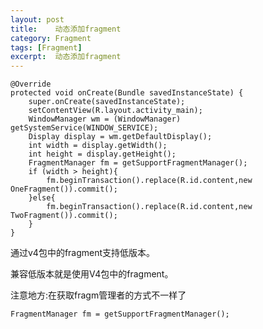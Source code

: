 ```yaml
---
layout: post
title:    动态添加fragment   
category: Fragment
tags: [Fragment]
excerpt:  动态添加fragment  
---
```


    @Override
    protected void onCreate(Bundle savedInstanceState) {
        super.onCreate(savedInstanceState);
        setContentView(R.layout.activity_main);
        WindowManager wm = (WindowManager) getSystemService(WINDOW_SERVICE);
        Display display = wm.getDefaultDisplay();
        int width = display.getWidth();
        int height = display.getHeight();
        FragmentManager fm = getSupportFragmentManager();
        if (width > height){
            fm.beginTransaction().replace(R.id.content,new OneFragment()).commit();
        }else{
            fm.beginTransaction().replace(R.id.content,new TwoFragment()).commit();
        }
    }


通过v4包中的fragment支持低版本。

兼容低版本就是使用V4包中的fragment。

注意地方:在获取fragm管理者的方式不一样了

	FragmentManager fm = getSupportFragmentManager();